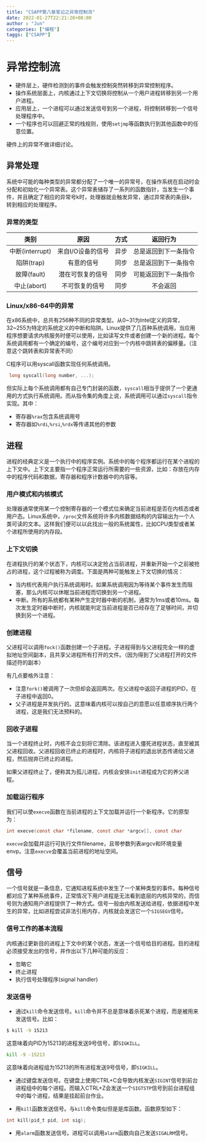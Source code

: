 ```yaml
---
title: "CSAPP第八章笔记之异常控制流"
date: 2022-01-27T22:21:28+08:00
author : "Jun"
categories: ["编程"]
taggs: ["CSAPP"]
---
```


# 异常控制流
- 硬件层上，硬件检测到的事件会触发控制突然转移到异常控制程序。
- 操作系统层面上，内核通过上下文切换将控制从一个用户进程转移到另一个用户进程。
- 应用层上，一个进程可以通过发送信号到另一个进程，将控制转移到一个信号处理程序中。
- 一个程序也可以回避正常的栈规则，使用`setjmp`等函数执行到其他函数中的任意位置。

硬件上的异常不做详细讨论。

## 异常处理
系统中可能的每种类型的异常都分配了一个唯一的异常号，在操作系统在启动时会分配和初始化一个异常表。这个异常表储存了一系列的函数指针，当发生一个事件，并且确定了相应的异常号k时，处理器就会触发异常，通过异常表的条目k，转到相应的处理程序。

### 异常的类型

|      类别       |       原因        | 方式 |       返回行为       |
| :-------------: | :---------------: | :--: | :------------------: |
| 中断(interrupt) | 来自I/O设备的信号 | 异步 | 总是返回到下一条指令 |
|   陷阱(trap)    |    有意的信号     | 同步 | 总是返回到下一条指令 |
|   故障(fault)   | 潜在可恢复的信号  | 同步 | 可能返回到下一条指令 |
|   中止(abort)   |  不可恢复的信号   | 同步 |       不会返回       |



### Linux/x86-64中的异常

在x86系统中，总共有256种不同的异常类型。从0~31为Intel定义的异常，32~255为特定的系统定义的中断和陷阱。Linux提供了几百种系统调用，当应用程序想要请求内核服务时便可以使用，比如读写文件或者创建一个新的进程。每个系统调用都有一个确定的编号，这个编号对应到一个内核中跳转表的偏移量。（注意这个跳转表和异常表不同）

C程序可以用syscall函数实现任何系统调用。

```c
 long syscall(long number, ...);
```

但实际上每个系统调用都有自己专门封装的函数，`syscall`相当于提供了一个更通用的方式执行系统调用。而从指令集的角度上说，系统调用可以通过`syscall`指令实现。其中：

- 寄存器`%rax`包含系统调用号
- 寄存器如`%rdi`,`%rsi`,`%rdx`等传递其他的参数

## 进程
进程的经典定义是一个执行中的程序实例。系统中的每个程序都运行在某个进程的上下文中。上下文主要指一个程序正常运行所需要的一些资源，比如：存放在内存中的程序代码和数据，寄存器和程序计数器中的内容等。

### 用户模式和内核模式
处理器通常使用某一个控制寄存器的一个模式位来确定当前进程是否在内核态或者用户态。Linux系统中，`/proc`文件系统将许多内核数据结构的内容输出为一个人类可读的文本。这样我们便可以以此找出一般的系统属性，比如CPU类型或者某个进程所使用的内存段。

### 上下文切换
在进程执行的某个状态下，内核可以决定抢占当前进程，并重新开始一个之前被抢占的进程，这个过程被称为调度。下面是两种可能触发上下文切换的情况：
- 当内核代表用户执行系统调用时。如果系统调用因为等待某个事件发生而阻塞，那么内核可以休眠当前进程而切换到另一个进程。
- 中断。所有的系统都有某种产生定时器中断的机制，通常为1ms或者10ms。每次发生定时器中断时，内核就能判定当前进程是否已经存在了足够时间，并切换到另一个进程。

###  创建进程
父进程可以调用`fock()`函数创建一个子进程。子进程得到与父进程完全一样的虚拟地址空间副本，且共享父进程所有打开的文件。（因为得到了父进程打开的文件描述符的副本）

有几点要格外注意：
- 注意`fork()`被调用了一次但却会返回两次。在父进程中返回子进程的PID，在子进程中返回0。
- 父子进程是并发执行的。这意味着内核可以按自己的意愿以任意顺序执行两个进程，这是我们无法预料的。

### 回收子进程
当一个进程终止时，内核不会立刻将它清除。该进程进入僵死进程状态，直至被其父进程回收。父进程回收已终止的进程时，内核将子进程的退出状态传递给父进程，然后抛弃已终止的进程。

如果父进程终止了，便称其为孤儿进程，内核会安排`init`进程成为它的养父进程。

### 加载运行程序
我们可以使`execve`函数在当前进程的上下文加载并运行一个新程序。它的原型为：
```c
int execve(const char *filename, const char *argcv[], const char 					*envp[]);
```
`execve`会加载并运行可执行文件filename，且带参数列表argcv和环境变量envp。注意`execve`会覆盖当前进程的地址空间。

## 信号
一个信号就是一条信息，它通知进程系统中发生了一个某种类型的事件。每种信号都对应了某种系统事件，正常情况下用户进程是无法看到底层的内核异常的，而信号则为通知用户进程提供了一种方式。信号一般由内核发送给进程，依据进程中发生的异常，比如进程尝试非法引用内存，内核就会发送它一个`SIGSEGV`信号。

### 信号工作的基本流程
内核通过更新目的进程上下文中的某个状态，发送一个信号给目的进程。目的进程必须接受发出的信号，并作出以下几种可能的反应：
- 忽略它
- 终止进程
- 执行信号处理程序(signal handler)

### 发送信号

- 通过`kill`命令发送信号。`kill`命令并不总是意味着杀死某个进程，而是被用来发送信号。比如：
```bash
$ kill -9 15213
```
这意味着向PID为15213的进程发送9号信号，即`SIGKILL`。

```bash
kill -9 -15213
````
这意味着向进程组为15213的所有进程发送9号信号，即`SIGKILL`。

- 通过键盘发送信号。在键盘上使用CTRL+C会导致内核发送`SIGINT`信号到前台进程组中的每个进程。而输入CTRL+Z会发送一个`SIGTSTP`信号到前台进程组中的每个进程，结果是挂起前台作业。

- 用`kill`函数发送信号。与`kill`命令类似但是是库函数。函数原型如下：
```c
int kill(pid_t pid, int sig);
```

- 用`alarm`函数发送信号。进程可以调用`alarm`函数向自己发送`SIGALRM`信号。

